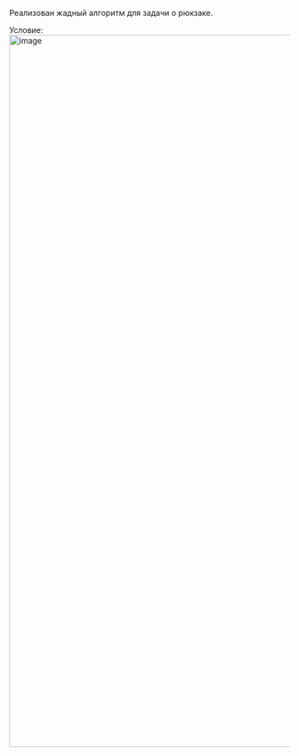 Реализован жадный алгоритм для задачи о рюкзаке.

Условие:
<img width="1114" height="1280" alt="image" src="https://github.com/user-attachments/assets/51f0d480-3346-4b73-a73d-12ced2e8ebc7" />
